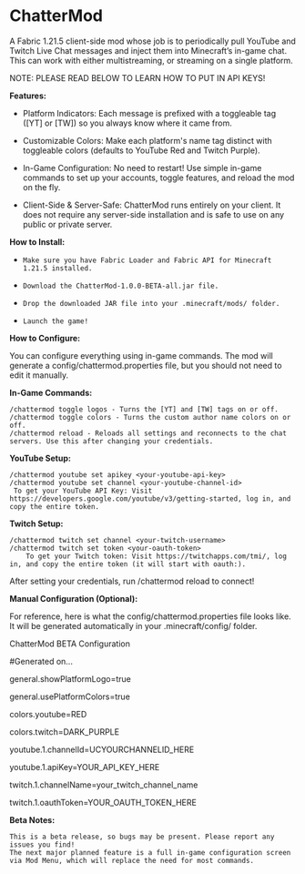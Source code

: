 # ChatterMod
 A Fabric 1.21.5 client-side mod whose job is to periodically pull YouTube and Twitch Live Chat messages and inject them into Minecraft’s in-game chat. This can work with either multistreaming, or streaming on a single platform. 

NOTE: PLEASE READ BELOW TO LEARN HOW TO PUT IN API KEYS!
 

**Features:**

- Platform Indicators: Each message is prefixed with a toggleable tag ([YT] or [TW]) so you always know where it came from.

- Customizable Colors: Make each platform's name tag distinct with toggleable colors (defaults to YouTube Red and Twitch Purple).

- In-Game Configuration: No need to restart! Use simple in-game commands to set up your accounts, toggle features, and reload the mod on the fly.

-  Client-Side & Server-Safe: ChatterMod runs entirely on your client. It does not require any server-side installation and is safe to use on any public or private server.

 **How to Install:**

-     Make sure you have Fabric Loader and Fabric API for Minecraft 1.21.5 installed.

-     Download the ChatterMod-1.0.0-BETA-all.jar file.

-     Drop the downloaded JAR file into your .minecraft/mods/ folder.

-     Launch the game!


**How to Configure:**

You can configure everything using in-game commands. The mod will generate a config/chattermod.properties file, but you should not need to edit it manually.

**In-Game Commands:**

    /chattermod toggle logos - Turns the [YT] and [TW] tags on or off.
    /chattermod toggle colors - Turns the custom author name colors on or off.
    /chattermod reload - Reloads all settings and reconnects to the chat servers. Use this after changing your credentials.

**YouTube Setup:**

    /chattermod youtube set apikey <your-youtube-api-key>
    /chattermod youtube set channel <your-youtube-channel-id>
     To get your YouTube API Key: Visit https://developers.google.com/youtube/v3/getting-started, log in, and copy the entire token.
**Twitch Setup:**

    /chattermod twitch set channel <your-twitch-username>
    /chattermod twitch set token <your-oauth-token>
        To get your Twitch token: Visit https://twitchapps.com/tmi/, log in, and copy the entire token (it will start with oauth:).

After setting your credentials, run /chattermod reload to connect!

**Manual Configuration (Optional):**

For reference, here is what the config/chattermod.properties file looks like. It will be generated automatically in your .minecraft/config/ folder.

ChatterMod BETA Configuration

#Generated on...

general.showPlatformLogo=true

general.usePlatformColors=true

colors.youtube=RED

colors.twitch=DARK_PURPLE

youtube.1.channelId=UCYOURCHANNELID_HERE

youtube.1.apiKey=YOUR_API_KEY_HERE

twitch.1.channelName=your_twitch_channel_name

twitch.1.oauthToken=YOUR_OAUTH_TOKEN_HERE

**Beta Notes:**

    This is a beta release, so bugs may be present. Please report any issues you find!
    The next major planned feature is a full in-game configuration screen via Mod Menu, which will replace the need for most commands.
